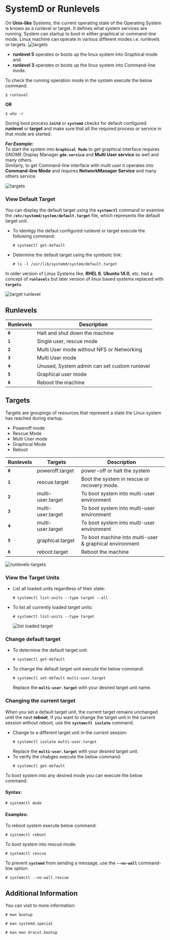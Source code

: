 # SystemD or Runlevels

On **Unix-like** Systems, the current operating state of the Operating System is known as a runlevel or target. It defines what system services are running. System can startup to boot in either graphical or command-line mode. Linux machine can operate in various different modes i.e. runlevels or targets.
![targets](../../images/core-concept/targets/grapgical-cmd.png)

  - **runlevel 5** operates or boots up the linux system into Graphical mode and
  - **runlevel 3** operates or boots up the linux system into Command-line mode.

To check the running operation mode in the system execute the below command:
```
$ runlevel
```
**OR**
```
$ who -r
```

During boot process **` initd `** or **` systemd `** checks for default configured **runlevel** or **target** and make sure that all the required process or service in that mode are started.

**_For Example:_** <br>
To start the system into **` Graphical Mode `** to get graphical interface requires GNOME Display Manager **` gdm.service `** and **Multi User service** as well and many others.<br>
Similarly, to get Command-line interface with multi user it operates into **Command-line Mode** and requires **NetworkManager Service** and many others service.

![targets](../../images/core-concept/targets/target3-5.png)

### View Default Target
You can display the default target using the **` systemctl `** command or examine the **` /etc/systemd/system/default.target `** file, which represents the default target unit.
  - To identigy the defaut configured runlevel or target execute the following command:
    ```
    # systemctl get-default
    ```
  - Determine the default target using the symbolic link:
    ```
    # ls -l /usr/lib/systemd/system/default.target
    ```

In older version of Linux Systems like, **RHEL 6**, **Ubuntu 14.0**, etc. had a concept of **` runlevels `** but later version of linux based systems replaced with **` targets `**.

  ![target runlevel](../../images/core-concept/targets/target-runlevel.png)

## Runlevels
  | **Runlevels** | **Description**                                     |
  |---------------|-----------------------------------------------------|
  | **` 0 `**     | Halt and shut down the machine                      |
  | **` 1 `**     | Single user, rescue mode                            |
  | **` 2 `**     | Multi User mode without NFS or Networking           |
  | **` 3 `**     | Multi User mode                                     |
  | **` 4 `**     | Unused, System admin can set custom runlevel        |
  | **` 5 `**     | Graphical user mode                                 |
  | **` 6 `**     | Reboot the machine                                  |

  
## Targets
Targets are groupings of resources that represent a state the Linux system has reached during startup.
  - Poweroff mode
  - Rescue Mode
  - Multi User mode
  - Graphical Mode
  - Reboot

| **Runlevels** | **Targets**               | **Description**                                                |
|---------------|---------------------------|----------------------------------------------------------------|
| **` 0 `**     | poweroff.target           | power-off or halt the system                                   |
| **` 1 `**     | rescue.target             | Boot the system in rescue or recovery mode.                    |
| **` 2 `**     | multi-user.target         | To boot system into multi-user environment                     |
| **` 3 `**     | multi-user.target         | To boot system into multi-user environment                     |
| **` 4 `**     | multi-user.target         | To boot system into multi-user environment                     |
| **` 5 `**     | graphical.target          | To boot machine into multi-user & graphical environment        |
| **` 6 `**     | reboot.target             | Reboot the machine                                             |


![runlevels-targets](../../images/core-concept/targets/runleve-target.png)

### View the Target Units
  - List all loaded units regardless of their state:
    ```
    # systemctl list-units --type target --all
    ```
  - To list all currently loaded target units:
    ```
    # systemctl list-units --type target
    ```
    ![list loaded target](../../images/core-concept/targets/list-loaded-target.png)

### Change default target
  - To determine the default target unit:
    ```
    # systemctl get-default
    ```
  - To change the default target unit execute the below command:
    ```
    # systemctl set-default multi-user.target
    ```
    Replace the **` multi-user.target `** with your desired target unit name.


### Changing the current target
When you set a default target unit, the current target remains unchanged until the next **reboot**. If you want to change the target unit in the current session without reboot, use the **` systemctl isolate `** command.
  - Change to a different target unit in the current session:
    ```
    # systemctl isolate multi-user.target
    ```
    Replace the **` multi-user.target `** with your desired target unit.
  - To verify the chabges execute the below command:
    ```
    # systemctl get-default
    ```

To boot system into any desired mode you can execute the below command:
#### Syntax:
```
# systemctl mode
```
#### Examples:
To reboot system execute below command:
```
# systemctl reboot
```
To boot system into rescue mode:
```
# systemctl rescue
```
To prevent **` systemd `** from sending a message, use the **` --no-wall `** command-line option:
```
# systemctl --no-wall rescue
```

## Additional Information
You can visit to more information:
```
# man bootup
```
```
# man systemd.special
```
```
# man man dracut.bootup
```

